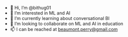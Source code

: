- 👋 Hi, I’m @bithug01
- 👀 I’m interested in ML and AI
- 🌱 I’m currently learning about conversational BI
- 💞️ I’m looking to collaborate on ML and AI in education
- 📫 I can be reached at beaumont.perry@gmail.com

<!---
bithug01/bithug01 is a ✨ special ✨ repository because its `README.md` (this file) appears on your GitHub profile.
You can click the Preview link to take a look at your changes.
--->
